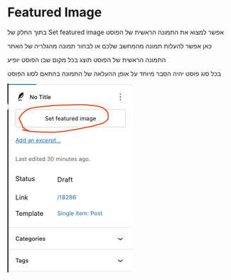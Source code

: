 # Featured Image

  בתוך החלק של Set featured image אפשר למצוא את התמונה הראשית של הפוסט

  כאן אפשר להעלות תמונה מהמחשב שלכם או לבחור תמונה מהגלריה של האתר

  התמונה הראשית של הפוסט תוצג בכל מקום שבו הפוסט יופיע

   בכל סוג פוסט יהיה הסבר מיוחד על אופן ההעלאה של התמונה בהתאם לסוג הפוסט
   
![alt text](image.png)